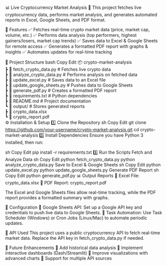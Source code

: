 📊 Live Cryptocurrency Market Analysis
🚀 This project fetches live cryptocurrency data, performs market analysis, and generates automated reports in Excel, Google Sheets, and PDF format.

📌 Features
✅ Fetches real-time crypto market data (price, market cap, volume, etc.)
✅ Performs data analysis (top performers, highest gainers/losers, market cap trends)
✅ Saves data to Excel & Google Sheets for remote access
✅ Generates a formatted PDF report with graphs & insights
✅ Automates updates for real-time tracking

📂 Project Structure
bash
Copy
Edit
📦 crypto-market-analysis  
 ┣ 📜 fetch_crypto_data.py        # Fetches live crypto data  
 ┣ 📜 analyze_crypto_data.py      # Performs analysis on fetched data  
 ┣ 📜 update_excel.py             # Saves data to an Excel file  
 ┣ 📜 update_google_sheets.py     # Pushes data to Google Sheets  
 ┣ 📜 generate_pdf.py             # Creates a formatted PDF report  
 ┣ 📜 requirements.txt            # Python dependencies  
 ┣ 📜 README.md                   # Project documentation  
 ┗ 📂 output/                     # Stores generated reports  
   ┣ 📜 crypto_data.xlsx  
   ┗ 📜 crypto_report.pdf  
⚙️ Installation & Setup
1️⃣ Clone the Repository
sh
Copy
Edit
git clone https://github.com/your-username/crypto-market-analysis.git
cd crypto-market-analysis
2️⃣ Install Dependencies
Ensure you have Python 3 installed, then run:

sh
Copy
Edit
pip install -r requirements.txt
3️⃣ Run the Scripts
Fetch and Analyze Data
sh
Copy
Edit
python fetch_crypto_data.py
python analyze_crypto_data.py
Save to Excel & Google Sheets
sh
Copy
Edit
python update_excel.py
python update_google_sheets.py
Generate PDF Report
sh
Copy
Edit
python generate_pdf.py
📊 Output Reports
📜 Excel File: crypto_data.xlsx
📄 PDF Report: crypto_report.pdf

The Excel and Google Sheets files allow real-time tracking, while the PDF report provides a formatted summary with graphs.

🔧 Configuration
🔹 Google Sheets API: Set up a Google API key and credentials to push live data to Google Sheets.
🔹 Task Automation: Use Task Scheduler (Windows) or Cron Jobs (Linux/Mac) to automate periodic updates.

🔗 API Used
This project uses a public cryptocurrency API to fetch real-time market data. Replace the API key in fetch_crypto_data.py if needed.

🚀 Future Enhancements
🔹 Add historical data analysis
🔹 Implement interactive dashboards (Dash/Streamlit)
🔹 Improve visualizations with advanced charts
🔹 Support for multiple API sources

